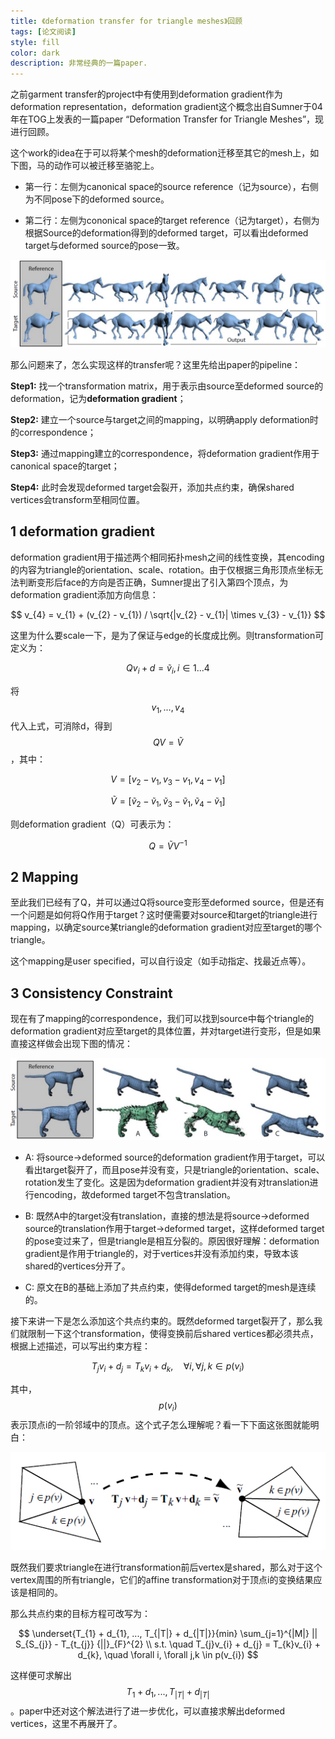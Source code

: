 ```yaml
---
title: 《deformation transfer for triangle meshes》回顾
tags: [论文阅读]
style: fill
color: dark
description: 非常经典的一篇paper.
---
```



之前garment transfer的project中有使用到deformation gradient作为deformation representation，deformation gradient这个概念出自Sumner于04年在TOG上发表的一篇paper “Deformation Transfer for Triangle Meshes”，现进行回顾。


这个work的idea在于可以将某个mesh的deformation迁移至其它的mesh上，如下图，马的动作可以被迁移至骆驼上。

* 第一行：左侧为canonical space的source reference（记为source），右侧为不同pose下的deformed source。

* 第二行：左侧为cononical space的target reference（记为target），右侧为根据Source的deformation得到的deformed target，可以看出deformed target与deformed source的pose一致。

![alt text](/blog_resources/deformation_transfer/overview.PNG)


那么问题来了，怎么实现这样的transfer呢？这里先给出paper的pipeline：

**Step1:** 找一个transformation matrix，用于表示由source至deformed source的deformation，记为**deformation gradient**；

**Step2:** 建立一个source与target之间的mapping，以明确apply deformation时的correspondence；

**Step3:** 通过mapping建立的correspondence，将deformation gradient作用于canonical space的target；

**Step4:** 此时会发现deformed target会裂开，添加共点约束，确保shared vertices会transform至相同位置。


## 1 deformation gradient

deformation gradient用于描述两个相同拓扑mesh之间的线性变换，其encoding的内容为triangle的orientation、scale、rotation。由于仅根据三角形顶点坐标无法判断变形后face的方向是否正确，Sumner提出了引入第四个顶点，为deformation gradient添加方向信息：

$$ v_{4} = v_{1} + (v_{2} - v_{1}) / \sqrt{|v_{2} - v_{1}| \times v_{3} - v_{1}} $$

这里为什么要scale一下，是为了保证与edge的长度成比例。则transformation可定义为：

$$ Qv_{i} + d = \tilde{v}_{i}, i \in 1...4 $$

将$$ v_{1},...,v_{4} $$ 代入上式，可消除d，得到$$ QV = \tilde{V} $$，其中：

$$ V = [v_{2} - v_{1}, v_{3} - v_{1}, v_{4} - v_{1}] $$

$$ \tilde{V} = [\tilde{v}_{2} - \tilde{v}_{1}, \tilde{v}_{3} - \tilde{v}_{1}, \tilde{v}_{4} - \tilde{v}_{1}] $$


则deformation gradient（Q）可表示为：

$$ Q = \tilde{V}V^{-1} $$


## 2 Mapping


至此我们已经有了Q，并可以通过Q将source变形至deformed source，但是还有一个问题是如何将Q作用于target？这时便需要对source和target的triangle进行mapping，以确定source某triangle的deformation gradient对应至target的哪个triangle。

这个mapping是user specified，可以自行设定（如手动指定、找最近点等）。


## 3 Consistency Constraint

现在有了mapping的correspondence，我们可以找到source中每个triangle的deformation gradient对应至target的具体位置，并对target进行变形，但是如果直接这样做会出现下图的情况：


![alt text](/blog_resources/deformation_transfer/wo_cons.PNG)


* A: 将source->deformed source的deformation gradient作用于target，可以看出target裂开了，而且pose并没有变，只是triangle的orientation、scale、rotation发生了变化。这是因为deformation gradient并没有对translation进行encoding，故deformed target不包含translation。

* B: 既然A中的target没有translation，直接的想法是将source->deformed source的translation作用于target->deformed target，这样deformed target的pose变过来了，但是triangle是相互分裂的。原因很好理解：deformation gradient是作用于triangle的，对于vertices并没有添加约束，导致本该shared的vertices分开了。

* C: 原文在B的基础上添加了共点约束，使得deformed target的mesh是连续的。

接下来讲一下是怎么添加这个共点约束的。既然deformed target裂开了，那么我们就限制一下这个transformation，使得变换前后shared vertices都必须共点，根据上述描述，可以写出约束方程：

$$ T_{j}v_{i} + d_{j} = T_{k}v_{i} + d_{k}, \quad \forall i, \forall j,k \in p(v_{i}) $$

其中，$$ p(v_i) $$表示顶点i的一阶邻域中的顶点。这个式子怎么理解呢？看一下下面这张图就能明白：

![alt text](/blog_resources/deformation_transfer/cons.PNG)

既然我们要求triangle在进行transformation前后vertex是shared，那么对于这个vertex周围的所有triangle，它们的affine transformation对于顶点i的变换结果应该是相同的。

那么共点约束的目标方程可改写为：


$$ \underset{T_{1} + d_{1}, ..., T_{|T|} + d_{|T|}}{min} \sum_{j=1}^{|M|} || S_{S_{j}} - T_{t_{j}} {||}_{F}^{2} \\ s.t. \quad T_{j}v_{i} + d_{j} = T_{k}v_{i} + d_{k}, \quad \forall i, \forall j,k \in p(v_{i}) $$


这样便可求解出 $$ T_{1} + d_{1}, ..., T_{|T|} + d_{|T|} $$ 。paper中还对这个解法进行了进一步优化，可以直接求解出deformed vertices，这里不再展开了。

